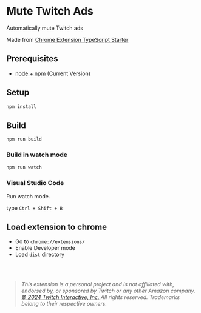 # Mute Twitch Ads

Automatically mute Twitch ads

Made from [Chrome Extension TypeScript Starter](https://github.com/chibat/chrome-extension-typescript-starter)

## Prerequisites

- [node + npm](https://nodejs.org/) (Current Version)

## Setup

```sh
npm install
```

## Build

```sh
npm run build
```

### Build in watch mode

```sh
npm run watch
```

### Visual Studio Code

Run watch mode.

type `Ctrl + Shift + B`

## Load extension to chrome

- Go to `chrome://extensions/`
- Enable Developer mode
- Load `dist` directory

<br><br>

> _This extension is a personal project and is not affiliated with, endorsed by, or sponsored by Twitch or any other Amazon company._\
> _[© 2024 Twitch Interactive, Inc.](https://www.twitch.tv/) All rights reserved. Trademarks belong to their respective owners._
